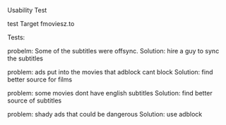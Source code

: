 Usability Test

test Target fmoviesz.to

Tests:

probelm: Some of the subtitles were offsync.
Solution: hire a guy to sync the subtitles

problem: ads put into the movies that adblock cant block
Solution: find better source for films

problem: some movies dont have english subtitles
Solution: find better source of subtitles

problem: shady ads that could be dangerous
Solution: use adblock
